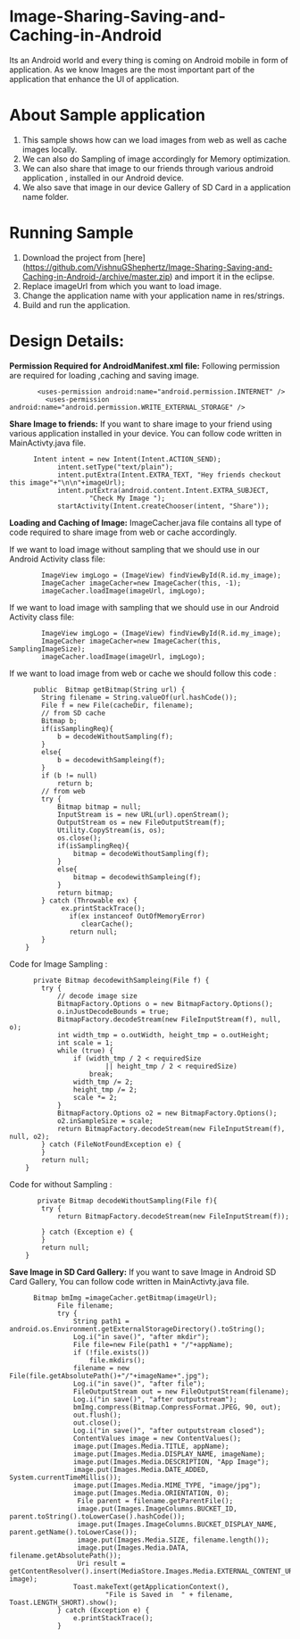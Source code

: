 Image-Sharing-Saving-and-Caching-in-Android
===========================================

Its an Android world and every thing is coming on Android mobile in form of application. As we know Images
are the most important part of the application that enhance the UI of application.

# About Sample application

1. This sample shows how can we load images from web as well as cache images locally.
2. We can also do Sampling of image accordingly for Memory optimization.
2. We can also share that image to our friends through various android application , installed in our Android device.
3. We also save that image in our device Gallery of SD Card in a application name folder.


# Running Sample

1. Download the project from [here] (https://github.com/VishnuGShephertz/Image-Sharing-Saving-and-Caching-in-Android-/archive/master.zip) and import it in the eclipse.<br/>
2. Replace imageUrl from which you want to load image.
3. Change the application name with your application name in res/strings.
4. Build and run the application.


# Design Details:

__Permission Required for AndroidManifest.xml file:__ Following permission are required for loading ,caching and saving image.
  
```
       <uses-permission android:name="android.permission.INTERNET" />
	     <uses-permission android:name="android.permission.WRITE_EXTERNAL_STORAGE" />

```

__Share Image to friends:__ If you want to share image to your friend using various application installed in your device.
You can follow code written in MainActivty.java file.
  
```
      Intent intent = new Intent(Intent.ACTION_SEND);
			intent.setType("text/plain");
			intent.putExtra(Intent.EXTRA_TEXT, "Hey friends checkout this image"+"\n\n"+imageUrl);
			intent.putExtra(android.content.Intent.EXTRA_SUBJECT,
					"Check My Image ");
			startActivity(Intent.createChooser(intent, "Share"));

```

__Loading and Caching of Image:__ ImageCacher.java file contains all type of code required to share image from web or cache accordingly.

If we want to load image without sampling that we should use in our Android Activity class file:  
```
        ImageView imgLogo = (ImageView) findViewById(R.id.my_image);
        ImageCacher imageCacher=new ImageCacher(this, -1);
        imageCacher.loadImage(imageUrl, imgLogo);

```
If we want to load image with sampling that we should use in our Android Activity class file:  
```
        ImageView imgLogo = (ImageView) findViewById(R.id.my_image);
        ImageCacher imageCacher=new ImageCacher(this, SamplingImageSize);
        imageCacher.loadImage(imageUrl, imgLogo);

```
If we want to load image from web or cache we should follow this code :

```
      public  Bitmap getBitmap(String url) {
		String filename = String.valueOf(url.hashCode());
		File f = new File(cacheDir, filename);
		// from SD cache
		Bitmap b;
		if(isSamplingReq){
			b = decodeWithoutSampling(f);
		}
		else{
			b = decodewithSampleing(f);
		}
		if (b != null)
			return b;
		// from web
		try {
			Bitmap bitmap = null;
			InputStream is = new URL(url).openStream();
			OutputStream os = new FileOutputStream(f);
			Utility.CopyStream(is, os);
			os.close();
			if(isSamplingReq){
				bitmap = decodeWithoutSampling(f);
			}
			else{
				bitmap = decodewithSampleing(f);
			}
			return bitmap;
		} catch (Throwable ex) {
			 ex.printStackTrace();
	           if(ex instanceof OutOfMemoryError)
	              clearCache();
	           return null;
		}
	}

```

Code for Image Sampling :

```
      private Bitmap decodewithSampleing(File f) {
		try {
			// decode image size
			BitmapFactory.Options o = new BitmapFactory.Options();
			o.inJustDecodeBounds = true;
			BitmapFactory.decodeStream(new FileInputStream(f), null, o);
			int width_tmp = o.outWidth, height_tmp = o.outHeight;
			int scale = 1;
			while (true) {
				if (width_tmp / 2 < requiredSize
						|| height_tmp / 2 < requiredSize)
					break;
				width_tmp /= 2;
				height_tmp /= 2;
				scale *= 2;
			}
			BitmapFactory.Options o2 = new BitmapFactory.Options();
			o2.inSampleSize = scale;
			return BitmapFactory.decodeStream(new FileInputStream(f), null, o2);
		} catch (FileNotFoundException e) {
		}
		return null;
	}

```

Code for without Sampling :

```
       private Bitmap decodeWithoutSampling(File f){
		try {
			return BitmapFactory.decodeStream(new FileInputStream(f));
			
		} catch (Exception e) {
		}
		return null;
	}

```

__Save Image in SD Card Gallery:__ If you want to save Image in Android SD Card Gallery,
You can follow code written in MainActivty.java file.
  
```
      Bitmap bmImg =imageCacher.getBitmap(imageUrl);
	        File filename;
	        try {
	            String path1 = android.os.Environment.getExternalStorageDirectory().toString();
	            Log.i("in save()", "after mkdir");
	            File file=new File(path1 + "/"+appName);
	            if (!file.exists())
	            	file.mkdirs();
	            filename = new File(file.getAbsolutePath()+"/"+imageName+".jpg");
	            Log.i("in save()", "after file");
	            FileOutputStream out = new FileOutputStream(filename);
	            Log.i("in save()", "after outputstream");
	            bmImg.compress(Bitmap.CompressFormat.JPEG, 90, out);
	            out.flush();
	            out.close();
	            Log.i("in save()", "after outputstream closed");
	            ContentValues image = new ContentValues();
	            image.put(Images.Media.TITLE, appName);
	            image.put(Images.Media.DISPLAY_NAME, imageName);
	            image.put(Images.Media.DESCRIPTION, "App Image");
	            image.put(Images.Media.DATE_ADDED, System.currentTimeMillis());
	            image.put(Images.Media.MIME_TYPE, "image/jpg");
	            image.put(Images.Media.ORIENTATION, 0);
	             File parent = filename.getParentFile();
	             image.put(Images.ImageColumns.BUCKET_ID, parent.toString().toLowerCase().hashCode());
	             image.put(Images.ImageColumns.BUCKET_DISPLAY_NAME, parent.getName().toLowerCase());
	             image.put(Images.Media.SIZE, filename.length());
	             image.put(Images.Media.DATA, filename.getAbsolutePath());
	             Uri result = getContentResolver().insert(MediaStore.Images.Media.EXTERNAL_CONTENT_URI, image);
	            Toast.makeText(getApplicationContext(),
	                    "File is Saved in  " + filename, Toast.LENGTH_SHORT).show();
	        } catch (Exception e) {
	            e.printStackTrace();
	        }

```
